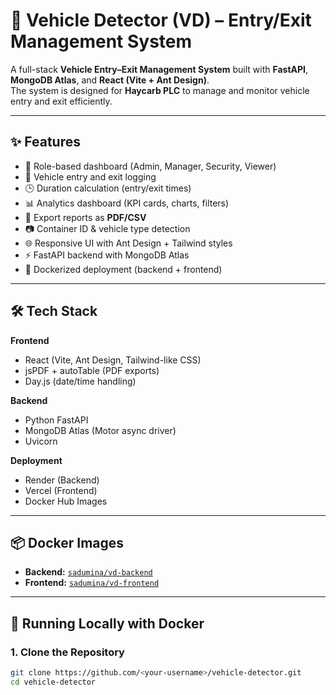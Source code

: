 # 🚗 Vehicle Detector (VD) – Entry/Exit Management System

A full-stack **Vehicle Entry–Exit Management System** built with **FastAPI**, **MongoDB Atlas**, and **React (Vite + Ant Design)**.  
The system is designed for **Haycarb PLC** to manage and monitor vehicle entry and exit efficiently.  

---

## ✨ Features
- 🔑 Role-based dashboard (Admin, Manager, Security, Viewer)
- 🚙 Vehicle entry and exit logging
- 🕒 Duration calculation (entry/exit times)
- 📊 Analytics dashboard (KPI cards, charts, filters)
- 📄 Export reports as **PDF/CSV**
- 📷 Container ID & vehicle type detection
- 🌐 Responsive UI with Ant Design + Tailwind styles
- ⚡ FastAPI backend with MongoDB Atlas
- 🐳 Dockerized deployment (backend + frontend)

---

## 🛠️ Tech Stack
**Frontend**
- React (Vite, Ant Design, Tailwind-like CSS)
- jsPDF + autoTable (PDF exports)
- Day.js (date/time handling)

**Backend**
- Python FastAPI
- MongoDB Atlas (Motor async driver)
- Uvicorn

**Deployment**
- Render (Backend)
- Vercel (Frontend)
- Docker Hub Images

---

## 📦 Docker Images
- **Backend:** [`sadumina/vd-backend`](https://hub.docker.com/r/sadumina/vd-backend)  
- **Frontend:** [`sadumina/vd-frontend`](https://hub.docker.com/r/sadumina/vd-frontend)

---

## 🚀 Running Locally with Docker

### 1. Clone the Repository
```bash
git clone https://github.com/<your-username>/vehicle-detector.git
cd vehicle-detector

